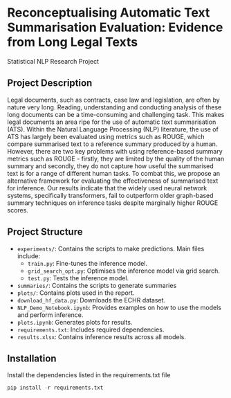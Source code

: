# Reconceptualising Automatic Text Summarisation Evaluation: Evidence from Long Legal Texts
Statistical NLP Research Project

## Project Description
Legal documents, such as contracts, case law and legislation, are often by nature very long. Reading, understanding and conducting analysis of these long documents can be a time-consuming and challenging task. This makes legal documents an area ripe for the use of automatic text summarisation (ATS). Within the Natural Language Processing (NLP) literature, the use of ATS has largely been evaluated using metrics such as ROUGE, which compare summarised text to a reference summary produced by a human. However, there are two key problems with using reference-based summary metrics such as ROUGE - firstly, they are limited by the quality of the human summary and secondly, they do not capture how useful the summarised text is for a range of different human tasks. To combat this, we propose an alternative framework for evaluating the effectiveness of summarised text for inference. Our results indicate that the widely used neural network systems, specifically transformers, fail to outperform older graph-based summary techniques on inference tasks despite marginally higher ROUGE scores.

## Project Structure
- `experiments/`: Contains the scripts to make predictions. Main files include:
  - `train.py`: Fine-tunes the inference model.
  - `grid_search_opt.py`: Optimises the inference model via grid search.
  - `test.py`: Tests the inference model.
- `summaries/`: Contains the scripts to generate summaries
- `plots/`: Contains plots used in the report.
- `download_hf_data.py`: Downloads the ECHR dataset.
- `NLP_Demo_Notebook.ipynb`: Provides examples on how to use the models and perform inference.
- `plots.ipynb`: Generates plots for results.
- `requirements.txt`: Includes required dependencies.
- `results.xlsx`: Contains inference results across all models.

## Installation
Install the dependencies listed in the requirements.txt file
```python
pip install -r requirements.txt

